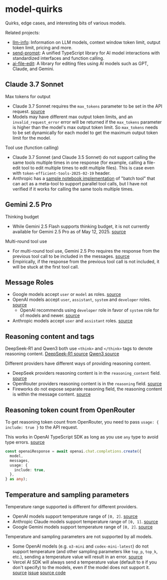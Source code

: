 # model-quirks

Quirks, edge cases, and interesting bits of various models.

Related projects:

- [llm-info](https://github.com/paradite/llm-info): Information on LLM models, context window token limit, output token limit, pricing and more.
- [send-prompt](https://github.com/paradite/send-prompt): A unified TypeScript library for AI model interactions with standardized interfaces and function calling.
- [ai-file-edit](https://github.com/paradite/ai-file-edit): A library for editing files using AI models such as GPT, Claude, and Gemini.

## Claude 3.7 Sonnet

Max tokens for output

- Claude 3.7 Sonnet requires the `max_tokens` parameter to be set in the API request. [source](https://docs.anthropic.com/en/api/messages#body-max-tokens)
- Models may have different max output token limits, and an `invalid_request_error` error will be returned if the `max_tokens` parameter is higher than the model's max output token limit. So `max_tokens` needs to be set dynamically for each model to get the maximum output token limit for the model.

Tool use (function calling)

- Claude 3.7 Sonnet (and Claude 3.5 Sonnet) do not support calling the same tools multiple times in one response (for example, calling a file-edit tool to edit multiple times to edit multiple files). This is case even with `token-efficient-tools-2025-02-19` header.
- Anthropic has a [sample notebook implementation](https://github.com/anthropics/anthropic-cookbook/blob/main/tool_use/parallel_tools_claude_3_7_sonnet.ipynb) of "batch tool" that can act as a meta-tool to support parallel tool calls, but I have not verified if it works for calling the same tools multiple times.

## Gemini 2.5 Pro

Thinking budget

- While Gemini 2.5 Flash supports thinking budget, it is not currently available for Gemini 2.5 Pro as of May 12, 2025. [source](https://ai.google.dev/gemini-api/docs/thinking)

Multi-round tool use

- For multi-round tool use, Gemini 2.5 Pro requires the response from the previous tool call to be included in the messages. [source](https://ai.google.dev/gemini-api/docs/function-calling?example=meeting#step_4_create_user_friendly_response_with_function_result_and_call_the_model_again)
- Empirically, if the response from the previous tool call is not included, it will be stuck at the first tool call.

## Message Roles

- Google models accept `user` or `model` as roles. [source](https://ai.google.dev/gemini-api/docs/text-generation)
- OpenAI models accept `user`, `assistant`, `system` and `developer` roles. [source](https://platform.openai.com/docs/guides/text?api-mode=chat)
  - OpenAI recommends using `developer` role in favor of `system` role for o1 models and newer. [source](https://platform.openai.com/docs/api-reference/chat/create#chat-create-messages)
- Anthropic models accept `user` and `assistant` roles. [source](https://docs.anthropic.com/en/api/messages)

## Reasoning content and tags

DeepSeek-R1 and Qwen3 both use `<think>` and `</think>` tags to denote reasoning content. [DeepSeek-R1 source](https://huggingface.co/deepseek-ai/DeepSeek-R1) [Qwen3 source](https://qwenlm.github.io/blog/qwen3/)

Different providers have different ways of providing reasoning content.

- DeepSeek providers reasoning content is in the `reasoning_content` field. [source](https://api-docs.deepseek.com/guides/reasoning_model)
- OpenRouter providers reasoning content is in the `reasoning` field. [source](https://openrouter.ai/docs/use-cases/reasoning-tokens)
- Fireworks do not expose separate reasoning field, the reasoning content is within the message content. [source](https://docs.fireworks.ai/api-reference/post-chatcompletions)

## Reasoning token count from OpenRouter

To get reasoning token count from OpenRouter, you need to pass `usage: { include: true }` to the API request.

This works in OpenAI TypeScript SDK as long as you use `any` type to avoid type errors. [source](https://openrouter.ai/docs/use-cases/usage-accounting)

```ts
const openaiResponse = await openai.chat.completions.create({
  model,
  messages,
  usage: {
    include: true,
  },
} as any);
```

## Temperature and sampling parameters

Temperature range supported is different for different providers.

- OpenAI models support temperature range of `[0, 2]`. [source](https://platform.openai.com/docs/api-reference/responses/create#responses-create-temperature)
- Anthropic Claude models support temperature range of `[0, 1]`. [source](https://docs.anthropic.com/en/api/messages#body-temperature)
- Google Gemini models support temperature range of `[0, 2]`. [source](https://ai.google.dev/api/generate-content#generationconfig)

Temperature and sampling parameters are not supported by all models.

- Some OpenAI models (e.g. `o3-mini` and `codex-mini-latest`) do not support temperature (and other sampling parameters like `top_p`, `top_k`, etc.), sending a temperature value will result in an error. [source](https://github.com/openai/openai-python/issues/2072)
- Vercel AI SDK will always send a temperature value (default to `0` if you don't specify) to the models, even if the model does not support it. [source](https://ai-sdk.dev/docs/ai-sdk-core/settings#temperature) [issue](https://github.com/vercel/ai/issues/5609) [source code](https://github.com/vercel/ai/blob/05c2da505b4564074456ab9c544c9266cdd2244a/packages/ai/core/prompt/prepare-call-settings.ts#L101C35-L101C35)
